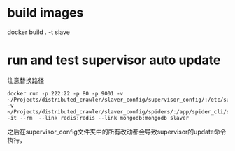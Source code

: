 # build images
docker build . -t slave

# run and test supervisor auto update
注意替换路径

    docker run -p 222:22 -p 80 -p 9001 -v ~/Projects/distributed_crawler/slaver_config/supervisor_config/:/etc/supervisor/conf.d/ -v ~/Projects/distributed_crawler/slaver_config/spiders/:/app/spider_cli/spiders -it --rm  --link redis:redis --link mongodb:mongodb slaver
   
之后在supervisor_config文件夹中的所有改动都会导致supervisor的update命令执行，